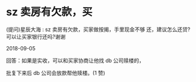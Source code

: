 # sz 卖房有欠款，买

(提问)星辰大海 : sz 卖房有欠款，买家做按揭，手里现金不够 还，建议怎么还贷?可以让买家银行还吗?谢谢

2018-09-05

回答：如果是实收，可以和买家协商让他找 db 公司赎楼的，

批复下来后 db 公司会放款帮他赎楼。(1 赞)